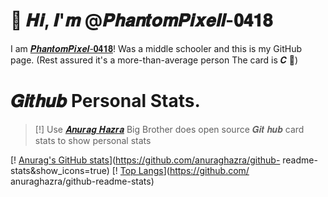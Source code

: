 # 👋 𝑯𝒊, 𝑰'𝒎 @𝑷𝒉𝒂𝒏𝒕𝒐𝒎𝑷𝒊𝒙𝒆𝒍𝒍-𝟎𝟒𝟏𝟖

I am [𝑷𝒉𝒂𝒏𝒕𝒐𝒎𝑷𝒊𝒙𝒆𝒍-𝟎𝟒𝟏𝟖](https://github.com/PhantomPixel-0418 )! Was a middle schooler and this is my GitHub page. (Rest assured it's a more-than-average person The card is 𝑪 🫠)

# 𝑮𝒊𝒕𝒉𝒖𝒃 Personal Stats.

> [!]
> Use [𝑨𝒏𝒖𝒓𝒂𝒈 𝑯𝒂𝒛𝒓𝒂](https://github.com/anuraghazra/github-readme-stats) Big Brother does open source 𝑮𝒊𝒕 𝒉𝒖𝒃 card stats to show personal stats

[! [Anurag's GitHub stats](https://github-readme-stats.vercel.app/api?username=PhantomPixel-0418)](https://github.com/anuraghazra/github- readme-stats&show_icons=true)
[! [Top Langs](https://github-readme-stats.vercel.app/api/top-langs/?username=anuraghazra&layout=compact)](https://github.com/ anuraghazra/github-readme-stats)
